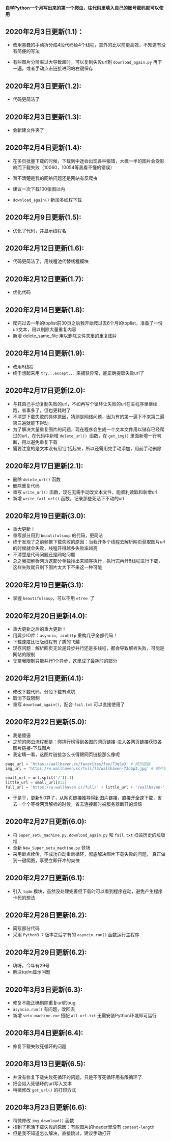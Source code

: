 #### 自学Python一个月写出来的第一个爬虫，往代码里填入自己的账号密码就可以使用


## 2020年2月3日更新(1.1)：
- 改用愚蠢的手动拆分成4段代码给4个线程，意外的比以前更高效，不知道有没有简便的写法

- 有些图片分辨率过大导致超时，可以复制失败url到 ```download_again.py``` 再下一遍，或者手动点击链接进网站右键保存

## 2020年2月3日更新(1.2):
- 代码更简洁了

## 2020年2月3日更新(1.3):

- 会新建文件夹了

## 2020年2月4日更新(1.4):
- 在多页批量下载的时候，下载到中途会出现各种报错，大概一半的图片会受影响而下载失败（10060，10054等我看不懂的错误）

- 暂不清楚是我的网络问题还是网站有反爬虫

- 建议一次下载100张图以内

- ```download_again()``` 新加多线程下载

## 2020年2月9日更新(1.5):
- 优化了代码，并显示线程名

## 2020年2月12日更新(1.6):
- 代码更简洁了，用线程池代替线程模块

## 2020年2月12日更新(1.7):
- 优化代码

## 2020年2月14日更新(1.8):
- 爬完过去一年的toplist前30页之后我开始爬过去6个月的toplist，准备了一份url文本，用以剔除大量重复内容
- 新增 delete_same_file 用以删除文件夹里的重复图片

## 2020年2月14日更新(1.9):
- 改用8线程
- 终于想起来用 ```try...except...``` 来捕获异常，能正确提取失败url了

## 2020年2月17日更新(2.0):
- 与其自己手动复制失败的url，不如再写个循环让失败的url在主程序里继续跑，省事多了，但也更耗时了
- 不清楚下载失败的具体原因，猜测是网络问题，因为有的第一遍下不来第二遍第三遍就能下得动
- 为了解决大量重复图片的问题，现在程序会生成一个文本文件用以储存已经爬过的url，在代码中新增 ```delete_url() ```函数，在 ```get_img()``` 里面新增一行判断，用以避免重复下载
- 需要注意的是文本没有用'[]'括起来，所以还需用完手动添加，用前手动删除

## 2020年2月17日更新(2.1):
- 删除 ```delete_url()``` 函数
- 删除重复代码
- 重写 ```write_url()``` 函数，现在无需手动改文本文件，能顺利读取和新增url
- 新增 ```write_fail_url()``` 函数，记录那些死活下不动的url

## 2020年2月19日更新(3.0):
- 重大更新！
- 重写部分用到 ```beautifulsoup``` 的代码，更简洁
- 终于发现了之前频繁下载失败的原因：当我开多个线程去解析网页获取图片url的时候就会失败，线程开得越多失败率越高
- 不清楚是代码问题还是网站问题
- 总之我把解析网页这部分单独拎出来顺序执行，执行完再开8线程进行下载，这样失败就只剩下图片太大下不来这一种可能

## 2020年2月19日更新(3.1):
- 掌握 ```beautifulsoup```，可以不用 ```etree ```了

## 2020年2月20日更新(4.0):
- 重大更新之后的重大更新！
- 用异步IO库：```asyncio, aiohttp``` 重构几乎全部代码！
- 下载速度比旧版线程有了质的飞越
- 现存问题：解析网页无论是异步并行还是多线程，都会导致解析失败，可能是网站的限制
- 无奈我限制只能并行1个异步，这里成了最耗时的部分

## 2020年2月21日更新(4.1):
- 修改下载代码，分段下载有点坑
- 取消下载限制
- 重写 ```download_again()```，配合 ```fail.txt``` 可以直接使用了

## 2020年2月22日更新(5.0):
- 我是傻逼
- 之前的爬虫流程都是：爬排行榜得到各图的网页链接-进入各网页链接获取各图片链接-下载图片
- 我定睛一看，这图片链接怎么长得跟网页链接那么像呢
```python
page_url = 'https://wallhaven.cc/favorites/fav/73q5p3' # 网页链接
img_url = 'https://w.wallhaven.cc/full/73/wallhaven-73q5p3.jpg' # 图片链接

small_url = url.split('/')[-1]
little_url = small_url[0:2]
full_url = 'https://w.wallhaven.cc/full/' + little_url + '/wallhaven-' + small_url + '.jpg'
```
- 于是乎，更新5.0算了，从网页链接推导得到图片链接，直接开全速下载，省去一个个等待网页解析的时候，省去连接超时被服务器断开的烦恼

## 2020年2月27日更新(6.0):
- 将 ```Super_setu_machine.py```, ```download_again.py``` 和 ```fail.txt``` 扫进历史的垃圾堆
- 全新 ```New_Super_setu_machine.py``` 登场
- 采用断点续传，不成功自动重新循环，彻底解决图片下载失败的问题， 真正做到一键爬图，享受立即开冲的爽快

## 2020年2月27日更新(6.1):
- 引入 ```tqdm``` 模块，虽然没处理完善但下载时可以看到程序在动，避免产生程序卡死的想法

## 2020年2月28日更新(6.2):
- 简写部分代码
- 采用 ```Python3.7``` 版本之后才有的 ```asyncio.run()``` 函数运行主程序

## 2020年2月29日更新(6.2):
- 嗨呀，今年有29号
- 解决tqdm显示问题

## 2020年3月3日更新(6.3):
- 修复不能正确剔除重复url的bug
- ```asyncio.run()``` 有问题，改回去
- 新增 ```setu-machine.exe``` 搭配 ```all-url.txt``` 无需安装Python环境即可运行

## 2020年3月4日更新(6.4):
- 修复下载失败死循环的问题

## 2020年3月13日更新(6.5):
- 并没有修复下载失败死循环的问题，只是不写死循环用有限循环了
- 把会陷入死循环的url写入文本
- 稍微修改 ```get_url()``` 的打印方式

## 2020年3月23日更新(6.6):
- 稍微修改 ```img_download()``` 函数
- 找到了死活下载失败的原因：有些图片的header里没有 ```content-length```
- 但是我不知道怎么解决，直接跳过，建议手动打开